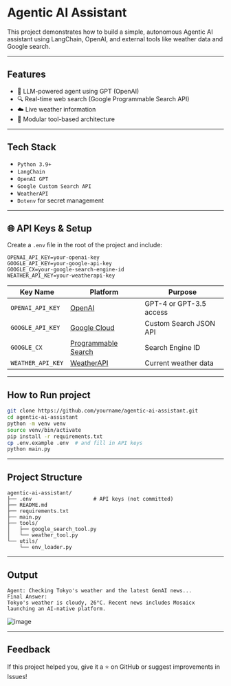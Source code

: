 # Agentic AI Assistant

This project demonstrates how to build a simple, autonomous Agentic AI assistant using LangChain, OpenAI, and external tools like weather data and Google search.

---

## Features

- 🧠 LLM-powered agent using GPT (OpenAI)
- 🔍 Real-time web search (Google Programmable Search API)
- ☁️ Live weather information
- 🧰 Modular tool-based architecture

---

## Tech Stack

- `Python 3.9+`
- `LangChain`
- `OpenAI GPT`
- `Google Custom Search API`
- `WeatherAPI`
- `Dotenv` for secret management

---

## 🌐 API Keys & Setup

Create a `.env` file in the root of the project and include:

```env
OPENAI_API_KEY=your-openai-key
GOOGLE_API_KEY=your-google-api-key
GOOGLE_CX=your-google-search-engine-id
WEATHER_API_KEY=your-weatherapi-key
```

| Key Name         | Platform                                         | Purpose                                  |
|------------------|--------------------------------------------------|------------------------------------------|
| `OPENAI_API_KEY` | [OpenAI](https://platform.openai.com/)           | GPT-4 or GPT-3.5 access                  |
| `GOOGLE_API_KEY` | [Google Cloud](https://console.cloud.google.com/) | Custom Search JSON API                   |
| `GOOGLE_CX`      | [Programmable Search](https://programmablesearchengine.google.com/) | Search Engine ID |
| `WEATHER_API_KEY`| [WeatherAPI](https://www.weatherapi.com/)        | Current weather data                     |

---

## How to Run project

```bash
git clone https://github.com/yourname/agentic-ai-assistant.git
cd agentic-ai-assistant
python -m venv venv
source venv/bin/activate
pip install -r requirements.txt
cp .env.example .env  # and fill in API keys
python main.py
```

---

## Project Structure

```
agentic-ai-assistant/
├── .env                    # API keys (not committed)
├── README.md
├── requirements.txt
├── main.py
├── tools/
│   ├── google_search_tool.py
│   └── weather_tool.py
└── utils/
    └── env_loader.py
```

---

## Output

```
Agent: Checking Tokyo's weather and the latest GenAI news...
Final Answer:
Tokyo's weather is cloudy, 26°C. Recent news includes Mosaicx launching an AI-native platform.
```
![image](https://github.com/user-attachments/assets/4ebfaabb-58da-4378-863d-5c99a7c0f57f)


---

## Feedback

If this project helped you, give it a ⭐ on GitHub or suggest improvements in Issues!
